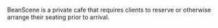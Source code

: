 BeanScene is a private cafe that requires clients to reserve or otherwise
arrange their seating prior to arrival.